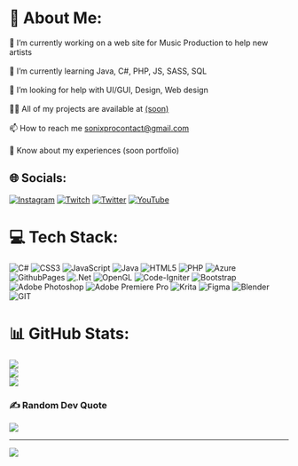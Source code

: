 # 💫 About Me:
🔭 I’m currently working on a web site for Music Production to help new artists<br><br>👯 I’m currently learning Java, C#, PHP, JS, SASS, SQL<br><br>🤝 I’m looking for help with UI/GUI, Design, Web design<br><br>👨‍💻 All of my projects are available at [(soon)](https://sonixbeats.github.io/portfolio/)<br><br>📫 How to reach me sonixprocontact@gmail.com<br><br>📄 Know about my experiences (soon portfolio)


## 🌐 Socials:
[![Instagram](https://img.shields.io/badge/Instagram-%23E4405F.svg?logo=Instagram&logoColor=white)](https://instagram.com/sonixbts) [![Twitch](https://img.shields.io/badge/Twitch-%239146FF.svg?logo=Twitch&logoColor=white)](https://twitch.tv/SoNixBeats_) [![Twitter](https://img.shields.io/badge/Twitter-%231DA1F2.svg?logo=Twitter&logoColor=white)](https://twitter.com/@marxsnx) [![YouTube](https://img.shields.io/badge/YouTube-%23FF0000.svg?logo=YouTube&logoColor=white)](https://youtube.com/@@sonixbeats2023) 

# 💻 Tech Stack:
![C#](https://img.shields.io/badge/c%23-%23239120.svg?style=flat-square&logo=c-sharp&logoColor=white) ![CSS3](https://img.shields.io/badge/css3-%231572B6.svg?style=flat-square&logo=css3&logoColor=white) ![JavaScript](https://img.shields.io/badge/javascript-%23323330.svg?style=flat-square&logo=javascript&logoColor=%23F7DF1E) ![Java](https://img.shields.io/badge/java-%23ED8B00.svg?style=flat-square&logo=openjdk&logoColor=white) ![HTML5](https://img.shields.io/badge/html5-%23E34F26.svg?style=flat-square&logo=html5&logoColor=white) ![PHP](https://img.shields.io/badge/php-%23777BB4.svg?style=flat-square&logo=php&logoColor=white) ![Azure](https://img.shields.io/badge/azure-%230072C6.svg?style=flat-square&logo=microsoftazure&logoColor=white) ![GithubPages](https://img.shields.io/badge/github%20pages-121013?style=flat-square&logo=github&logoColor=white) ![.Net](https://img.shields.io/badge/.NET-5C2D91?style=flat-square&logo=.net&logoColor=white) ![OpenGL](https://img.shields.io/badge/OpenGL-%23FFFFFF.svg?style=flat-square&logo=opengl) ![Code-Igniter](https://img.shields.io/badge/CodeIgniter-%23EF4223.svg?style=flat-square&logo=codeIgniter&logoColor=white) ![Bootstrap](https://img.shields.io/badge/bootstrap-%238511FA.svg?style=flat-square&logo=bootstrap&logoColor=white) ![Adobe Photoshop](https://img.shields.io/badge/adobe%20photoshop-%2331A8FF.svg?style=flat-square&logo=adobe%20photoshop&logoColor=white) ![Adobe Premiere Pro](https://img.shields.io/badge/Adobe%20Premiere%20Pro-9999FF.svg?style=flat-square&logo=Adobe%20Premiere%20Pro&logoColor=white) ![Krita](https://img.shields.io/badge/Krita-203759?style=flat-square&logo=krita&logoColor=EEF37B) ![Figma](https://img.shields.io/badge/figma-%23F24E1E.svg?style=flat-square&logo=figma&logoColor=white) ![Blender](https://img.shields.io/badge/blender-%23F5792A.svg?style=flat-square&logo=blender&logoColor=white) ![GIT](https://img.shields.io/badge/Git-fc6d26?style=flat-square&logo=git&logoColor=white)
# 📊 GitHub Stats:
![](https://github-readme-stats.vercel.app/api?username=sonixbeats&theme=dark&hide_border=false&include_all_commits=false&count_private=false)<br/>
![](https://github-readme-streak-stats.herokuapp.com/?user=sonixbeats&theme=dark&hide_border=false)<br/>
![](https://github-readme-stats.vercel.app/api/top-langs/?username=sonixbeats&theme=dark&hide_border=false&include_all_commits=false&count_private=false&layout=compact)

### ✍️ Random Dev Quote
![](https://quotes-github-readme.vercel.app/api?type=horizontal&theme=dark)

---
[![](https://visitcount.itsvg.in/api?id=sonixbeats&icon=6&color=7)](https://visitcount.itsvg.in)

<!-- Proudly created with GPRM ( https://gprm.itsvg.in ) -->
